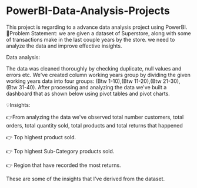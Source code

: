 # PowerBI-Data-Analysis-Projects
This project is regarding to a advance data analysis project using PowerBI.
🤔Problem Statement: we are given a dataset of Superstore, along with some of transactions make in the last couple years by the store. we need to analyze the data and improve effective insights.

Data analysis:

The data was cleaned thoroughly by checking duplicate, null values and errors etc. We've created column working years group by dividing the given working years data into four groups: (Btw 1-10),(Btw 11-20),(Btw 21-30),(Btw 31-40). After processing and analyzing the data we've built a dashboard that as shown below using pivot tables and pivot charts.

💡Insights:

👉From analyzing the data we've observed total number customers, total orders, total quantity sold, total products and total returns that happened

👉 Top highest product sold.

👉 Top highest Sub-Category products sold.

👉 Region that have recorded the most returns.

These are some of the insights that I've derived from the dataset.
